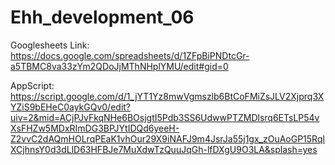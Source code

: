 # Ehh_development_06

Googlesheets Link: https://docs.google.com/spreadsheets/d/1ZFpBiPNDtcGr-a5TBMC8va33zYm2QDoJjMThNHplYMU/edit#gid=0

AppScript: https://script.google.com/d/1_jYT1Yz8mwVgmszlb6BtCoFMiZsJLV2Xjprq3XYZiS9bEHeC0aykGQv0/edit?uiv=2&mid=ACjPJvFkqNHe6BOsjgtI5Pdb3SS6UdwwPTZMDlsrq6ETsLP54vXsFHZw5MDxRImDG3BPJYtIDQd6yeeH-Z2vvC2dAQmHOLrqPEaK1vhOur29X9iNAFJ9m4JsrJa55j1gx_zOuAoGP15RqlXCjhnsY0d3dLlD63HFBJe7MuXdwTzQuuJqGh-lfDXgU9O3LA&splash=yes

